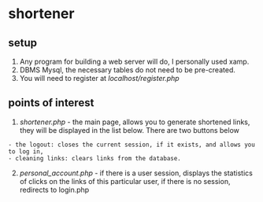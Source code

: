 # shortener

## setup

1. Any program for building a web server will do, I personally used xamp.
2. DBMS Mysql, the necessary tables do not need to be pre-created.
3. You will need to register at *localhost/register.php*

## points of interest

1. *shortener.php* - the main page, allows you to generate shortened links, they will be displayed in the list below. There are two buttons below 
```
- the logout: closes the current session, if it exists, and allows you to log in, 
- cleaning links: clears links from the database.
```

2. *personal_account.php* - if there is a user session, displays the statistics of clicks on the links of this particular user, if there is no session, redirects to login.php
